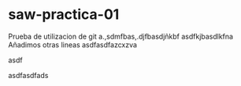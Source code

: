 # saw-practica-01
Prueba de utilizacion de git
a.,sdmfbas,.djfbasdjñkbf
asdfkjbasdlkfna
Añadimos
otras
lineas
asdfasdfazcxzva

asdf


asdfasdfads